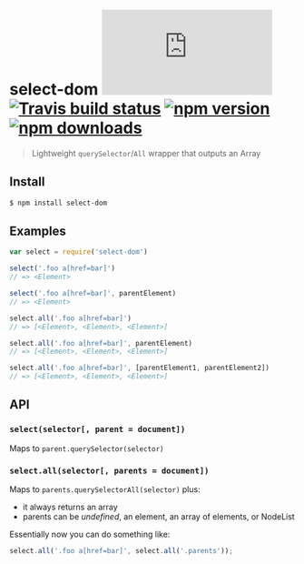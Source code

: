 # select-dom [![gzipped size][badge-gzip]](#no-link) [![Travis build status][badge-travis]][link-travis] [![npm version][badge-version]][link-npm] [![npm downloads][badge-downloads]][link-npm]

  [badge-gzip]: https://badges.herokuapp.com/size/github/bfred-it/select-dom/master/dist/select-dom.min.js?gzip=true&label=gzipped%20size
  [badge-travis]: https://api.travis-ci.org/bfred-it/select-dom.svg
  [badge-version]: https://img.shields.io/npm/v/select-dom.svg
  [badge-downloads]: https://img.shields.io/npm/dt/select-dom.svg
  [link-travis]: https://travis-ci.org/bfred-it/select-dom
  [link-npm]: https://www.npmjs.com/package/select-dom

> Lightweight `querySelector`/`All` wrapper that outputs an Array

## Install

```bash
$ npm install select-dom
```

## Examples

```js
var select = require('select-dom')

select('.foo a[href=bar]')
// => <Element>

select('.foo a[href=bar]', parentElement)
// => <Element>

select.all('.foo a[href=bar]')
// => [<Element>, <Element>, <Element>]

select.all('.foo a[href=bar]', parentElement)
// => [<Element>, <Element>, <Element>]

select.all('.foo a[href=bar]', [parentElement1, parentElement2])
// => [<Element>, <Element>, <Element>]
```

## API

### `select(selector[, parent = document])`

Maps to `parent.querySelector(selector)`

### `select.all(selector[, parents = document])`

Maps to `parents.querySelectorAll(selector)` plus:

* it always returns an array
* parents can be *undefined*, an element, an array of elements, or NodeList

Essentially now you can do something like:

```js
select.all('.foo a[href=bar]', select.all('.parents'));
```